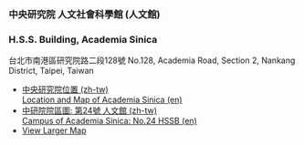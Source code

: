 ### 中央研究院 人文社會科學館 (人文館) 
### H.S.S. Building, Academia Sinica

台北市南港區研究院路二段128號
No.128, Academia Road, Section 2, Nankang District, Taipei, Taiwan

* [中央研究院位置 (zh-tw)](http://www.sinica.edu.tw/location.htm) <br>
  [Location and Map of Academia Sinica (en)](http://home.sinica.edu.tw/en/site/location.html)
* [中研院院區圖: 第24號 人文館 (zh-tw)](http://www.sinica.edu.tw/as/map/asmap_c.html) <br>
  [Campus of Academia Sinica: No.24 HSSB (en)](http://www.sinica.edu.tw/as/map/asmap.html)
* [View Larger Map](http://maps.google.com.tw/maps/ms?msid=209769501712926701636.0004a7c70931179554b54&msa=0)
